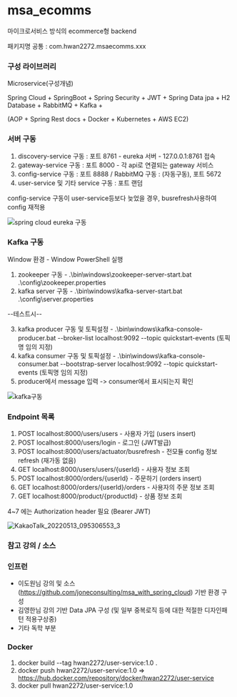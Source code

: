 # msa_ecomms
마이크로서비스 방식의 ecommerce형 backend

패키지명 공통 : com.hwan2272.msaecomms.xxx



### 구성 라이브러리

Microservice(구성개념)

Spring Cloud + SpringBoot + Spring Security + JWT + Spring Data jpa + H2 Database + RabbitMQ + Kafka +

(AOP + Spring Rest docs + Docker + Kubernetes + AWS EC2)



### 서버 구동

1. discovery-service 구동 : 포트 8761 - eureka 서버 - 127.0.0.1:8761 접속
2. gateway-service 구동 : 포트 8000 - 각 api로 연결되는 gateway 서비스
3. config-service 구동 : 포트 8888 / RabbitMQ 구동 : (자동구동), 포트 5672
4. user-service 및 기타 service 구동 : 포트 랜덤

config-service 구동이 user-service등보다 늦었을 경우, busrefresh사용하여 config 재적용


![spring cloud eureka 구동](https://user-images.githubusercontent.com/65170244/166868526-197915d1-18d2-49bd-8510-7b93dc885527.jpg)


### Kafka 구동

Window 환경 - Window PowerShell 실행
1. zookeeper 구동 - .\bin\windows\zookeeper-server-start.bat .\config\zookeeper.properties
2. kafka server 구동 - .\bin\windows\kafka-server-start.bat .\config\server.properties

--테스트시--

3. kafka producer 구동 및 토픽설정 - .\bin\windows\kafka-console-producer.bat --broker-list localhost:9092 --topic quickstart-events (토픽명 임의 지정)
4. kafka consumer 구동 및 토픽설정 - .\bin\windows\kafka-console-consumer.bat --bootstrap-server localhost:9092 --topic quickstart-events (토픽명 임의 지정)
5. producer에서 message 입력 -> consumer에서 표시되는지 확인


![kafka구동](https://user-images.githubusercontent.com/65170244/168455543-bf4bbd25-8a2a-4e72-b6e7-09afed52eae9.png)


### Endpoint 목록

1. POST localhost:8000/users/users - 사용자 가입 (users insert)
2. POST localhost:8000/users/login - 로그인 (JWT발급) 
3. POST localhost:8000/users/actuator/busrefresh - 전모듈 config 정보 refresh (재가동 없음)
4. GET localhost:8000/users/users/{userId} - 사용자 정보 조회
5. POST localhost:8000/orders/{userId} - 주문하기 (orders insert)
6. GET localhost:8000/orders/{userId}/orders - 사용자의 주문 정보 조회
7. GET localhost:8000/product/{productId} - 상품 정보 조회

4~7 에는 Authorization header 필요 (Bearer JWT)


![KakaoTalk_20220513_095306553_3](https://user-images.githubusercontent.com/65170244/168190789-94f904f5-b16d-4ed0-904f-8841859de68a.jpg)



### 참고 강의 / 소스

### 인프런

- 이도원님 강의 및 소스(https://github.com/joneconsulting/msa_with_spring_cloud) 기반 환경 구성
- 김영한님 강의 기반 Data JPA 구성 (및 일부 중복로직 등에 대한 적절한 디자인패턴 적용구상중)
- 기타 독학 부분



### Docker
1. docker build --tag hwan2272/user-service:1.0 .
2. docker push hwan2272/user-service:1.0 => https://hub.docker.com/repository/docker/hwan2272/user-service
3. docker pull hwan2272/user-service:1.0
